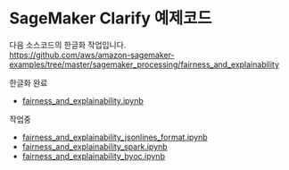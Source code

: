 # SageMaker Clarify 예제코드

다음 소스코드의 한글화 작업입니다.  
https://github.com/aws/amazon-sagemaker-examples/tree/master/sagemaker_processing/fairness_and_explainability

한글화 완료
- [fairness_and_explainability.ipynb](fairness_and_explainability.ipynb) 

작업중
- [fairness_and_explainability_jsonlines_format.ipynb](fairness_and_explainability_jsonlines_format.ipynb) 
- [fairness_and_explainability_spark.ipynb](fairness_and_explainability_spark.ipynb) 
- [fairness_and_explainability_byoc.ipynb](fairness_and_explainability_byoc.ipnb) 

